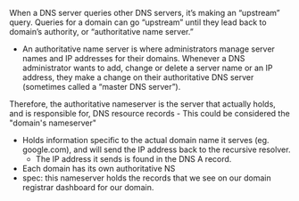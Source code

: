 
When a DNS server queries other DNS servers, it’s making an “upstream” query. Queries for a domain can go “upstream” until they lead back to domain’s authority, or “authoritative name server.”
- An authoritative name server is where administrators manage server names and IP addresses for their domains. Whenever a DNS administrator wants to add, change or delete a server name or an IP address, they make a change on their authoritative DNS server (sometimes called a “master DNS server”).

Therefore, the authoritative nameserver is the server that actually holds, and is responsible for, DNS resource records
	- This could be considered the "domain's nameserver"
- Holds information specific to the actual domain name it serves (eg. google.com), and will send the IP address back to the recursive resolver.
	- The IP address it sends is found in the DNS A record.
- Each domain has its own authoritative NS
- spec: this nameserver holds the records that we see on our domain registrar dashboard for our domain. 
